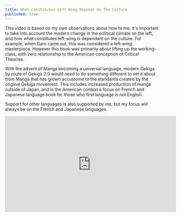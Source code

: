 ```yaml
---
title: What Constitutes Left Wing Depends On The Culture
published: true
---
```

This video is based on my own observations about how to me, it's important to take into account the modern change in the political climate on the left, and how what constitutes left-wing is dependant on the culture. For example, when Garo came out, this was considered a left-wing masterpiece. However this book was primarily about lifting up the working-class, with zero relationship to the American conception of Critical Theories.

With the advent of Manga becoming a universal language, modern Gekiga by route of Gekiga 2.0 would need to do something different to set it about from Manga that has grown accustome to the standards created by the original Gekiga movement. This includes increased production of manga outside of Japan, and in the American context a focus on French and Japanese language book for those who first language is not English.

Support for other languages is also supported by me, but my focus will always be on the French and Japanese languages.

<iframe width="560" height="315" sandbox="allow-same-origin allow-scripts allow-popups" src="https://video.ploud.jp/videos/embed/9f5ede9a-2bd1-4f1f-a8fc-c2567c1582a9" frameborder="0" allowfullscreen></iframe>
